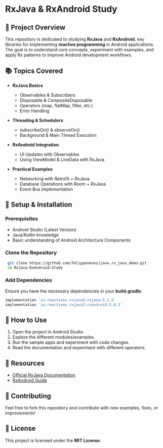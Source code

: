 # RxJava & RxAndroid Study

## 📌 Project Overview
This repository is dedicated to studying **RxJava** and **RxAndroid**, key libraries for implementing **reactive programming** in Android applications. The goal is to understand core concepts, experiment with examples, and apply Rx patterns to improve Android development workflows.

## 📚 Topics Covered
- **RxJava Basics**
  - Observables & Subscribers
  - Disposable & CompositeDisposable
  - Operators (map, flatMap, filter, etc.)
  - Error Handling
  
- **Threading & Schedulers**
  - subscribeOn() & observeOn()
  - Background & Main Thread Execution

- **RxAndroid Integration**
  - UI Updates with Observables
  - Using ViewModel & LiveData with RxJava

- **Practical Examples**
  - Networking with Retrofit + RxJava
  - Database Operations with Room + RxJava
  - Event Bus Implementation

## 🔧 Setup & Installation
### Prerequisites
- Android Studio (Latest Version)
- Java/Kotlin knowledge
- Basic understanding of Android Architecture Components

### Clone the Repository
```sh
 git clone https://github.com/felippeneves/java_rx_java_demo.git
 cd RxJava-RxAndroid-Study
```

### Add Dependencies
Ensure you have the necessary dependencies in your **build.gradle**:
```gradle
implementation 'io.reactivex.rxjava3:rxjava:3.1.5'
implementation 'io.reactivex.rxjava3:rxandroid:3.0.2'
```

## 🚀 How to Use
1. Open the project in Android Studio.
2. Explore the different modules/examples.
3. Run the sample apps and experiment with code changes.
4. Read the documentation and experiment with different operators.

## 📌 Resources
- [Official RxJava Documentation](https://github.com/ReactiveX/RxJava)
- [RxAndroid Guide](https://github.com/ReactiveX/RxAndroid)

## 🤝 Contributing
Feel free to fork this repository and contribute with new examples, fixes, or improvements!

## 📄 License
This project is licensed under the **MIT License**.

